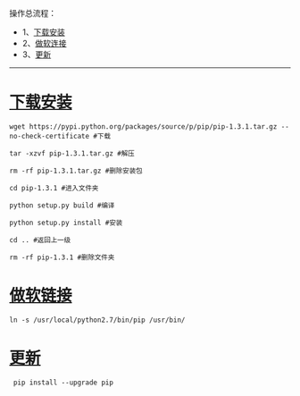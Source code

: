操作总流程：
- 1、[下载安装](#Linux-01)
- 2、[做软连接](#Linux-02)
- 3、[更新](#Linux-03)

----------


# <a name="Linux-01" href="#" >下载安装</a>
```shell
wget https://pypi.python.org/packages/source/p/pip/pip-1.3.1.tar.gz --no-check-certificate #下载

tar -xzvf pip-1.3.1.tar.gz #解压

rm -rf pip-1.3.1.tar.gz #删除安装包

cd pip-1.3.1 #进入文件夹

python setup.py build #编译

python setup.py install #安装

cd .. #返回上一级

rm -rf pip-1.3.1 #删除文件夹
```

# <a name="Linux-02" href="#" >做软链接</a>
```shell
ln -s /usr/local/python2.7/bin/pip /usr/bin/
```

# <a name="Linux-03" href="#" >更新</a>
```shell
 pip install --upgrade pip
```